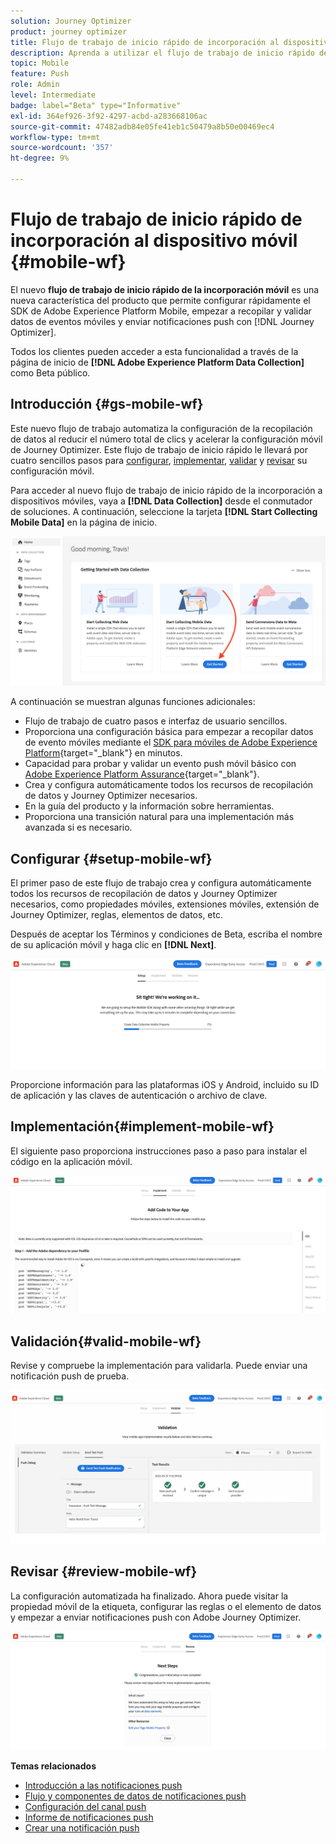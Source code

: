 ```yaml
---
solution: Journey Optimizer
product: journey optimizer
title: Flujo de trabajo de inicio rápido de incorporación al dispositivo móvil
description: Aprenda a utilizar el flujo de trabajo de inicio rápido de la incorporación móvil
topic: Mobile
feature: Push
role: Admin
level: Intermediate
badge: label="Beta" type="Informative"
exl-id: 364ef926-3f92-4297-acbd-a283668106ac
source-git-commit: 47482adb84e05fe41eb1c50479a8b50e00469ec4
workflow-type: tm+mt
source-wordcount: '357'
ht-degree: 9%

---
```


# Flujo de trabajo de inicio rápido de incorporación al dispositivo móvil {#mobile-wf}

El nuevo **flujo de trabajo de inicio rápido de la incorporación móvil** es una nueva característica del producto que permite configurar rápidamente el SDK de Adobe Experience Platform Mobile, empezar a recopilar y validar datos de eventos móviles y enviar notificaciones push con [!DNL Journey Optimizer].

Todos los clientes pueden acceder a esta funcionalidad a través de la página de inicio de **[!DNL Adobe Experience Platform Data Collection]** como Beta público.

## Introducción {#gs-mobile-wf}

Este nuevo flujo de trabajo automatiza la configuración de la recopilación de datos al reducir el número total de clics y acelerar la configuración móvil de Journey Optimizer. Este flujo de trabajo de inicio rápido le llevará por cuatro sencillos pasos para [configurar](##setup-mobile-wf), [implementar](#implement-mobile-wf), [validar](#valid-mobile-wf) y [revisar](#review-mobile-wf) su configuración móvil.

Para acceder al nuevo flujo de trabajo de inicio rápido de la incorporación a dispositivos móviles, vaya a **[!DNL Data Collection]** desde el conmutador de soluciones. A continuación, seleccione la tarjeta **[!DNL Start Collecting Mobile Data]** en la página de inicio.

![](assets/mobile-wf-home.png)

A continuación se muestran algunas funciones adicionales:

* Flujo de trabajo de cuatro pasos e interfaz de usuario sencillos.
* Proporciona una configuración básica para empezar a recopilar datos de evento móviles mediante el [SDK para móviles de Adobe Experience Platform](https://developer.adobe.com/client-sdks/documentation/){target="_blank"} en minutos.
* Capacidad para probar y validar un evento push móvil básico con [Adobe Experience Platform Assurance](https://experienceleague.adobe.com/docs/experience-platform/assurance/home.html){target="_blank"}.
* Crea y configura automáticamente todos los recursos de recopilación de datos y Journey Optimizer necesarios.
* En la guía del producto y la información sobre herramientas.
* Proporciona una transición natural para una implementación más avanzada si es necesario.

## Configurar {#setup-mobile-wf}

El primer paso de este flujo de trabajo crea y configura automáticamente todos los recursos de recopilación de datos y Journey Optimizer necesarios, como propiedades móviles, extensiones móviles, extensión de Journey Optimizer, reglas, elementos de datos, etc.

Después de aceptar los Términos y condiciones de Beta, escriba el nombre de su aplicación móvil y haga clic en **[!DNL Next]**.

![](assets/mobile-wf-setup.png)

Proporcione información para las plataformas iOS y Android, incluido su ID de aplicación y las claves de autenticación o archivo de clave.

## Implementación{#implement-mobile-wf}

El siguiente paso proporciona instrucciones paso a paso para instalar el código en la aplicación móvil.

![](assets/mobile-wf-add-code.png)


## Validación{#valid-mobile-wf}

Revise y compruebe la implementación para validarla. Puede enviar una notificación push de prueba.

![](assets/mobile-wf-valid.png)


## Revisar {#review-mobile-wf}

La configuración automatizada ha finalizado. Ahora puede visitar la propiedad móvil de la etiqueta, configurar las reglas o el elemento de datos y empezar a enviar notificaciones push con Adobe Journey Optimizer.

![](assets/mobile-wf-done.png)


**Temas relacionados**

* [Introducción a las notificaciones push](get-started-push.md)
* [Flujo y componentes de datos de notificaciones push](push-gs.md)
* [Configuración del canal push](push-configuration.md)
* [Informe de notificaciones push](../reports/journey-global-report-cja-push.md#push-global)
* [Crear una notificación push](create-push.md)
